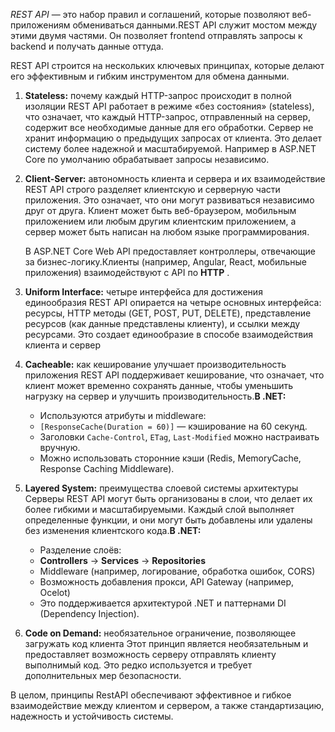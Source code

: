 
*REST API*  — это набор правил и соглашений, которые позволяют веб-приложениям обмениваться данными.REST API служит мостом между этими двумя частями. Он позволяет frontend отправлять запросы к backend и получать данные оттуда.

REST API строится на нескольких ключевых принципах, которые делают его эффективным и гибким инструментом для обмена данными.

1. **Stateless:** почему каждый HTTP-запрос происходит в полной изоляции
	REST API работает в режиме «без состояния» (stateless), что означает, что каждый HTTP-запрос, отправленный на сервер, содержит все необходимые данные для его обработки. Сервер не хранит информацию о предыдущих запросах от клиента. Это делает систему более надежной и масштабируемой.
    Например  в ASP.NET Core по умолчанию обрабатывает запросы независимо.

2. **Client-Server:** автономность клиента и сервера и их взаимодействие
	 REST API строго разделяет клиентскую и серверную части приложения. Это означает, что они могут развиваться независимо друг от друга. Клиент может быть веб-браузером, мобильным приложением или любым другим клиентским приложением, а сервер может быть написан на любом языке программирования.
	
	 В ASP.NET Core Web API предоставляет контроллеры, отвечающие за бизнес-логику.Клиенты (например, Angular, React, мобильные приложения) взаимодействуют с API по **HTTP** .

3. **Uniform Interface:** четыре интерфейса для достижения единообразия
	REST API опирается на четыре основных интерфейса: ресурсы, HTTP методы (GET, POST, PUT, DELETE), представление ресурсов (как данные представлены клиенту), и ссылки между ресурсами. Это создает единообразие в способе взаимодействия клиента и сервер

4. **Cacheable:** как кеширование улучшает производительность приложения
	REST API поддерживает кеширование, что означает, что клиент может временно сохранять данные, чтобы уменьшить нагрузку на сервер и улучшить производительность.**В .NET:**
	- Используются атрибуты и middleware:
    - `[ResponseCache(Duration = 60)]` — кэширование на 60 секунд.
    - Заголовки `Cache-Control`, `ETag`, `Last-Modified` можно настраивать вручную.
	- Можно использовать сторонние кэши (Redis, MemoryCache, Response Caching Middleware).

5. **Layered System:** преимущества слоевой системы архитектуры
	Серверы REST API могут быть организованы в слои, что делает их более гибкими и масштабируемыми. Каждый слой выполняет определенные функции, и они могут быть добавлены или удалены без изменения клиентского кода.**В .NET:**
	- Разделение слоёв:
    - **Controllers** → **Services** → **Repositories**
    - Middleware (например, логирование, обработка ошибок, CORS)
    - Возможность добавления прокси, API Gateway (например, Ocelot)
	- Это поддерживается архитектурой .NET и паттернами DI (Dependency Injection).

6. **Code on Demand:** необязательное ограничение, позволяющее загружать код клиента
	 Этот принцип является необязательным и предоставляет возможность серверу отправлять клиенту выполнимый код. Это редко используется и требует дополнительных мер безопасности.
	 
В целом, принципы RestAPI обеспечивают эффективное и гибкое взаимодействие между клиентом и сервером, а также стандартизацию, надежность и устойчивость системы.
